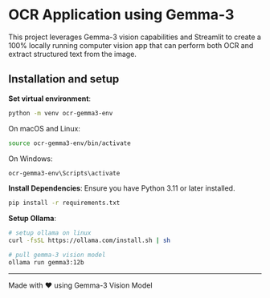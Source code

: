 # OCR Application using Gemma-3

This project leverages Gemma-3 vision capabilities and Streamlit to create a 100% locally running computer vision app that can perform both OCR and extract structured text from the image.

## Installation and setup

**Set virtual environment**:
```bash
python -m venv ocr-gemma3-env
```

On macOS and Linux:
```bash
source ocr-gemma3-env/bin/activate
```

On Windows:
```bash
ocr-gemma3-env\Scripts\activate
```


**Install Dependencies**:
   Ensure you have Python 3.11 or later installed.
   ```bash
   pip install -r requirements.txt
   ```

**Setup Ollama**:
   ```bash
   # setup ollama on linux 
   curl -fsSL https://ollama.com/install.sh | sh
   ```

   ```bash
   # pull gemma-3 vision model
   ollama run gemma3:12b
   ```
---

Made with ❤️ using Gemma-3 Vision Model